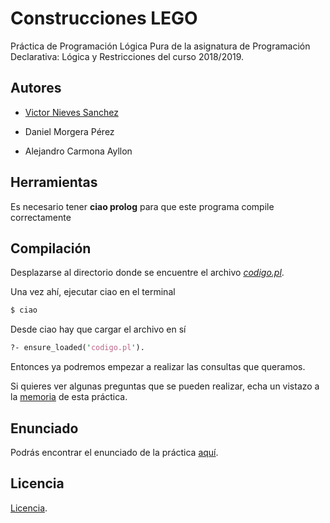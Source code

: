 # Construcciones LEGO
Práctica de Programación Lógica Pura de la asignatura de Programación Declarativa: Lógica y Restricciones del curso 2018/2019.

## Autores
- [Victor Nieves Sanchez](https://twitter.com/VictorNS69)

- Daniel Morgera Pérez

- Alejandro Carmona Ayllon

## Herramientas
Es necesario tener **ciao prolog** para que este programa compile correctamente
## Compilación
Desplazarse al directorio donde se encuentre el archivo _[codigo.pl](/codigo.pl)_.

Una vez ahí, ejecutar ciao en el terminal
```sh
$ ciao
```
Desde ciao hay que cargar el archivo en sí
```pl
?- ensure_loaded('codigo.pl').
```
Entonces ya podremos empezar a realizar las consultas que queramos.

Si quieres ver algunas preguntas que se pueden realizar, echa un vistazo a la [memoria](/doc/memoria.txt) de esta práctica.

## Enunciado
Podrás encontrar el enunciado de la práctica [aquí](/doc/LEGO-practica.pdf).

## Licencia
[Licencia](/LICENSE).
